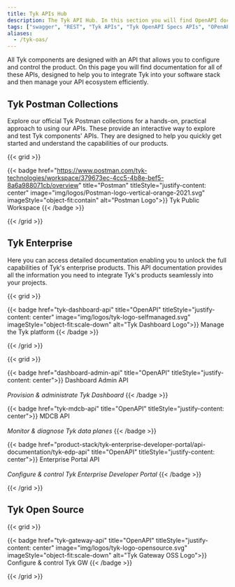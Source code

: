 ```yaml
---
title: Tyk APIs Hub
description: The Tyk API Hub. In this section you will find OpenAPI docs for the APIs for Tyk Gateway, Tyk Dashboard and other Tyk products
tags: ["swagger", "REST", "Tyk APIs", "Tyk OpenAPI Specs APIs", "OPenAPI", "OAS" ]
aliases:
  - /tyk-oas/
---
```


All Tyk components are designed with an API that allows you to configure and control the product. On this page you will find documentation for all of these APIs, designed to help you to integrate Tyk into your software stack and then manage your API ecosystem efficiently.

## Tyk Postman Collections

Explore our official Tyk Postman collections for a hands-on, practical approach to using our APIs.
These provide an interactive way to explore and test Tyk components' APIs. They are designed to help you quickly get
started and understand the capabilities of our products.


{{< grid >}}

{{< badge href="https://www.postman.com/tyk-technologies/workspace/379673ec-4cc5-4b8e-bef5-8a6a988071cb/overview" title="Postman" titleStyle="justify-content: center" image="img/logos/Postman-logo-vertical-orange-2021.svg" imageStyle="object-fit:contain" alt="Postman Logo">}}
Tyk Public Workspace
{{< /badge >}}

{{< /grid >}}

## Tyk Enterprise

Here you can access detailed documentation enabling you to unlock the full capabilities of Tyk's enterprise products. This API documentation provides all the
information you need to integrate Tyk's products seamlessly into your projects.

{{< grid >}}

{{< badge href="tyk-dashboard-api" title="OpenAPI" titleStyle="justify-content: center" image="img/logos/tyk-logo-selfmanaged.svg" imageStyle="object-fit:scale-down" alt="Tyk Dashboard Logo">}}
Manage the Tyk platform
{{< /badge >}}

{{< /grid >}}

{{< grid >}}

{{< badge href="dashboard-admin-api" title="OpenAPI" titleStyle="justify-content: center">}}
Dashboard Admin API
</br></br>
*Provision & administrate Tyk Dashboard*
{{< /badge >}}

{{< badge href="tyk-mdcb-api" title="OpenAPI" titleStyle="justify-content: center">}}
MDCB API
</br></br>
*Monitor & diagnose Tyk data planes*
{{< /badge >}}

{{< badge href="product-stack/tyk-enterprise-developer-portal/api-documentation/tyk-edp-api" title="OpenAPI" titleStyle="justify-content: center">}}
Enterprise Portal API
</br>
</br>
*Configure & control Tyk Enterprise Developer Portal*
{{< /badge >}}

{{< /grid >}}


## Tyk Open Source

{{< grid >}}

{{< badge href="tyk-gateway-api" title="OpenAPI" titleStyle="justify-content: center" image="img/logos/tyk-logo-opensource.svg" imageStyle="object-fit:scale-down" alt="Tyk Gateway OSS Logo">}}
Configure & control Tyk GW
{{< /badge >}}

{{< /grid >}}